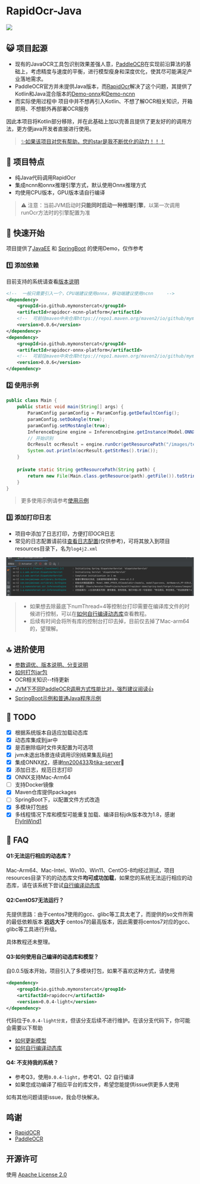 # RapidOcr-Java

![](./docs/img/line.png)

## 😺 项目起源

- 现有的JavaOCR工具包识别效果差强人意，[PaddleOCR](https://github.com/PaddlePaddle/PaddleOCR)在实现前沿算法的基础上，考虑精度与速度的平衡，进行模型瘦身和深度优化，使其尽可能满足产业落地需求。
- PaddleOCR官方并未提供Java版本，而[RapidOcr](https://github.com/RapidAI/RapidOCR)解决了这个问题，其提供了Kotlin和Java混合版本的[Demo-onnx](https://github.com/RapidAI/RapidOcrOnnxJvm)和[Demo-ncnn](https://github.com/RapidAI/RapidOcrNcnnJvm)
- 而实际使用过程中 项目中并不想再引入Kotlin、不想了解OCR相关知识，开箱即用、不想额外再部署OCR服务

因此本项目将Kotlin部分移除，并在此基础上加以完善且提供了更友好的的调用方法，更方便java开发者直接进行使用。

> [✨如果该项目对您有帮助，您的star是我不断优化的动力！！！](https://github.com/MyMonsterCat/RapidOcr-Java)

## 👏 项目特点

- 纯Java代码调用RapidOcr
- 集成ncnn和onnx推理引擎方式，默认使用Onnx推理方式
- 均使用CPU版本，GPU版本请自行编译

> ⚠️ 注意：当前JVM启动时**只能同时启动一种推理引擎**，以第一次调用runOcr方法时的引擎配置为准

## 🎉 快速开始

项目提供了[JavaEE](https://github.com/MyMonsterCat/rapidocr-demo/tree/main/java-ee) 和 [SpringBoot](https://github.com/MyMonsterCat/rapidocr-demo/tree/main/spring-boot) 的使用Demo，仅作参考

### 1️⃣ 添加依赖

目前支持的系统请查看[版本说明](./docs/ADVANCED.md)

```xml
<!--  一般只需要引入一个，CPU端建议使用onnx，移动端建议使用ncnn     -->
<dependency>
    <groupId>io.github.mymonstercat</groupId>
    <artifactId>rapidocr-ncnn-platform</artifactId>
  	<!--  可前往maven中央仓库https://repo1.maven.org/maven2/io/github/mymonstercat/rapidocr/，查看版本      -->
    <version>0.0.6</version>
</dependency>
<dependency>
    <groupId>io.github.mymonstercat</groupId>
    <artifactId>rapidocr-onnx-platform</artifactId>
  	<!--  可前往maven中央仓库https://repo1.maven.org/maven2/io/github/mymonstercat/rapidocr/，查看版本      -->
    <version>0.0.6</version>
</dependency>
```

### 2️⃣ 使用示例

```java
public class Main {
    public static void main(String[] args) {
        ParamConfig paramConfig = ParamConfig.getDefaultConfig();
        paramConfig.setDoAngle(true);
        paramConfig.setMostAngle(true);
        InferenceEngine engine = InferenceEngine.getInstance(Model.ONNX_PPOCR_V3);
        // 开始识别
        OcrResult ocrResult = engine.runOcr(getResourcePath("/images/test.png"), paramConfig);
        System.out.println(ocrResult.getStrRes().trim());
    }

    private static String getResourcePath(String path) {
        return new File(Main.class.getResource(path).getFile()).toString();
    }
}
```

> 更多使用示例请参考[使用示例](https://github.com/MyMonsterCat/rapidocr-demo/blob/main/java-ee/src/main/java/io/github/mymonstercat/Main.java)

### 3️⃣ 添加打印日志

- 项目中添加了日志打印，方便打印OCR日志
- 常见的日志配置请前往[查看日志配置](https://github.com/MyMonsterCat/rapidocr-demo/blob/main/java-ee/src/main/resources/log4j2.xml)(仅供参考)，可将其放入到项目resources目录下，名为`log4j2.xml`

![](./docs/img/run-result.png)

> - 如果想去除最底下numThread=4等控制台打印需要在编译库文件的时候进行控制，可以在[如何自行编译动态库](./docs/COMPILE_LIB.md)查看教程。
> - 后续有时间会将所有库的控制台打印去掉，目前仅去掉了Mac-arm64的，望理解。

## 🔝 进阶使用

- [参数调优、版本说明、分支说明](./docs/ADVANCED.md)
- [如何打包jar包](./docs/COMPILE_JAR.md)
- OCR相关知识--❗️待更新
- [JVM下不同PaddleOCR调用方式性能比对，强烈建议阅读👍](./docs/COMPARE.md)
- [SpringBoot示例和普通Java程序示例](https://github.com/MyMonsterCat/rapidocr-demo)

## 📌 TODO

- [x] 根据系统版本自适应加载动态库
- [x] 动态库集成到jar中
- [x] 是否删除临时文件夹配置为可选项
- [x] jvm未退出场景连续调用识别结果集乱码[#1](https://github.com/MyMonsterCat/RapidOcr-Java/issues/1)
- [x] 集成ONNX[#2](https://github.com/MyMonsterCat/RapidOcr-Java/issues/2)，感谢[nn200433](https://github.com/nn200433)及[tika-server](https://github.com/nn200433/tika-server)👏 
- [x] 添加日志，规范日志打印
- [x] ONNX支持Mac-Arm64
- [ ] 支持Docker镜像
- [x] Maven仓库提供packages
- [ ] SpringBoot下，以配置文件方式改造
- [x] 多模块打包[#6](可以否将dll，所以还有onnx文件分别存放进jar)
- [x] 多线程情况下库和模型可能重复加载、编译目标jdk版本改为1.8，感谢[FlyInWind1](https://github.com/FlyInWind1)

## 🤔 FAQ

#### Q1:无法运行相应的动态库？

Mac-Arm64、Mac-Intel、Win10、Win11、CentOS-8均经过测试，项目resources目录下的的动态库文件**均可成功加载**，如果您的系统无法运行相应的动态库，请在该系统下尝试[自行编译动态库](./docs/COMPILE_LIB.md)

#### Q2:CentOS7无法运行？

先提供思路：由于centos7使用的gcc、glibc等工具太老了，而提供的so文件所需的最低依赖版本 **远远大于** centos7的最高版本，因此需要将centos7对应的gcc、glibc等工具进行升级。

具体教程还未整理。

#### Q3:如何使用自己编译的动态库和模型？

自0.0.5版本开始，项目引入了多模块打包，如果不喜欢这种方式，请使用

```xml
<dependency>
    <groupId>io.github.mymonstercat</groupId>
    <artifactId>rapidocr</artifactId>
    <version>0.0.4-light</version>
</dependency>
```

代码位于`0.0.4-light分支`，但该分支后续不进行维护。在该分支代码下，你可能会需要以下帮助

- [如何更新模型](./docs/UPDATE_MODEL.md)
- [如何自行编译动态库](./docs/COMPILE_LIB.md)

#### Q4: 不支持我的系统？

- 参考Q3，使用`0.0.4-light`，参考Q1、Q2 自行编译
- 如果您成功编译了相应平台的库文件，希望您能提供issue供更多人使用



如有其他问题请提issue，我会尽快解决。

## 鸣谢

- [RapidOCR](https://github.com/RapidAI/RapidOCR)
- [PaddleOCR](https://github.com/PaddlePaddle/PaddleOCR)

## 开源许可

使用 [Apache License 2.0](https://github.com/MyMonsterCat/DeviceTouch/blob/main/LICENSE)
